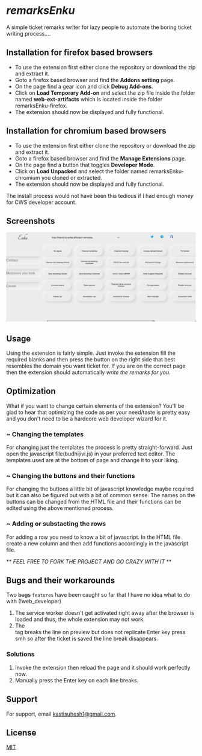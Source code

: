 
# _remarksEnku_

A simple ticket remarks writer for lazy people to automate the boring ticket writing process.... 

## Installation for firefox based browsers
- To use the extension first either clone the repository or download the zip and extract it.
- Goto a firefox based browser and find the **Addons setting** page.
- On the page find a gear icon and click **Debug Add-ons**.
- Click on **Load Temporary Add-on** and select the zip file inside the folder named **web-ext-artifacts** which is located inside the folder remarksEnku-firefox.
- The extension should now be displayed and fully functional. 

## Installation for chromium based browsers
- To use the extension first either clone the repository or download the zip and extract it.
- Goto a firefox based browser and find the **Manage Extensions** page.
- On the page find a button that toggles **Developer Mode**.
- Click on **Load Unpacked** and select the folder named remarksEnku-chromium you cloned or extracted.
- The extension should now be displayed and fully functional. 

The install process would not have been this tedious if I had enough _money_ for CWS developer account.

## Screenshots

![Extension Screenshot](./remarksEnku-chromium/images/How_do_I_look_like.jpg)


## Usage

Using the extension is fairly simple.
Just invoke the extension fill the required blanks and then press the button on the right side that best resembles the domain you want ticket for.
If you are on the correct page then the extension should automatically _write the remarks for you_.


## Optimization

What if you want to change certain elements of the extension?
You'll be glad to hear that optimizing the code as per your need/taste is pretty easy and you don't need to be a hardcore web developer wizard for it.

### ~ Changing the templates
For changing just the templates the process is pretty straight-forward. Just open the javascript file(budhijivi.js) in your preferred text editor. The templates used are at the bottom of page and change it to your liking.

### ~ Changing the buttons and their functions
For changing the buttons a little bit of javascript knowledge maybe required but it can also be figured out with a bit of common sense. The names on the buttons can be changed from the HTML file and their functions can be edited using the above mentioned process.

### ~ Adding or substacting the rows
For adding a row you need to know a bit of javascript. In the HTML file create a new column and then add functions accordingly in the javascript file.

** _FEEL FREE TO FORK THE PROJECT AND GO CRAZY WITH IT_ **

## Bugs and their workarounds
Two ~~bugs~~ `features` have been caught so far that I have no idea what to do with (!web_developer)
1. The service worker doesn't get activated right away after the browser is loaded and thus, the whole extension may not work.
2. The <br> tag breaks the line on preview but does not replicate Enter key press smh so after the ticket is saved the line break disappears. 
### Solutions
1. Invoke the extension then reload the page and it should work perfectly now.
2. Manually press the Enter key on each line breaks.


## Support

For support, email kastisuhesh1@gmail.com.


## License

[MIT](https://choosealicense.com/licenses/mit/)

